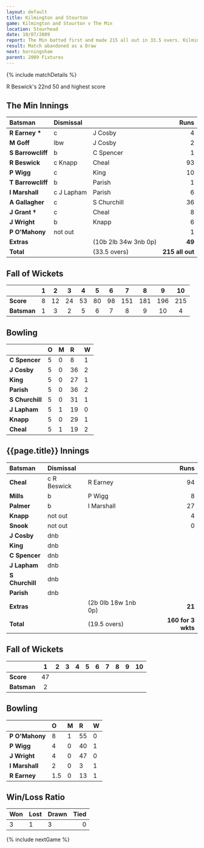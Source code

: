 ```yaml
---
layout: default
title: Kilmington and Stourton
game: Kilmington and Stourton v The Min
location: Stourhead
date: 10/07/2009
report: The Min batted first and made 215 all out in 33.5 overs. Kilmington and Stourton were 160 for 3 wkts after 19.5 overs when rain stopped play
result: Match abandoned as a Draw
next: horningsham
parent: 2009 Fixtures
---
```


{% include matchDetails %}

R Beswick's 22nd 50 and highest score

## The Min Innings

| Batsman | Dismissal |  | Runs |
|:---|:---|---|---:|
| **R Earney &#42;** | c | J Cosby | 4 |
| **M Goff** | lbw | J Cosby | 2 |
| **S Barrowcliff** | b | C Spencer | 1 |
| **R Beswick** | c Knapp | Cheal | 93 |
| **P Wigg** | c | King | 10 |
| **T Barrowcliff** | b | Parish | 1 |
| **I Marshall** | c J Lapham | Parish | 6 |
| **A Gallagher** | c | S Churchill | 36 |
| **J Grant &#8224;** | c | Cheal | 8 |
| **J Wright** | b | Knapp | 6 |
| **P O'Mahony** | not out |  | 1 |
| **Extras** | | (10b 2lb 34w 3nb 0p) | **49** |
| **Total** | | (33.5 overs) | **215 all out** |

## Fall of Wickets

| | 1 | 2 | 3 | 4 | 5 | 6 | 7 | 8 | 9 | 10 |
|---|:---:|:---:|:---:|:---:|:---:|:---:|:---:|:---:|:---:|:---:|
| **Score** | 8 | 12 | 24 | 53 | 80 | 98 | 151 | 181 | 196 | 215 |
| **Batsman** | 1 | 3 | 2 | 5 | 6 | 7 | 8 | 9 | 10 | 4 |

## Bowling

| | O | M | R | W |
|---|:---|:---|:---|:---|
| **C Spencer** | 5 | 0 | 8 | 1 |
| **J Cosby** | 5 | 0 | 36 | 2 |
| **King** | 5 | 0 | 27 | 1 |
| **Parish** | 5 | 0 | 36 | 2 |
| **S Churchill** | 5 | 0 | 31 | 1 |
| **J Lapham** | 5 | 1 | 19 | 0 |
| **Knapp** | 5 | 0 | 29 | 1 |
| **Cheal** | 5 | 1 | 19 | 2 |

## {{page.title}} Innings

| Batsman | Dismissal |  | Runs |
|:---|:---|---|---:|
| **Cheal** | c R Beswick | R Earney | 94 |
| **Mills** | b | P Wigg | 8 |
| **Palmer** | b | I Marshall | 27 |
| **Knapp** | not out |  | 4 |
| **Snook** | not out |  | 0 |
| **J Cosby** | dnb |  |  |
| **King** | dnb |  |  |
| **C Spencer** | dnb |  |  |
| **J Lapham** | dnb |  |  |
| **S Churchill** | dnb |  |  |
| **Parish** | dnb |  |  |
| **Extras** | | (2b 0lb 18w 1nb 0p) | **21** |
| **Total** | | (19.5 overs) | **160 for 3 wkts** |

## Fall of Wickets

| | 1 | 2 | 3 | 4 | 5 | 6 | 7 | 8 | 9 | 10 |
|---|:---:|:---:|:---:|:---:|:---:|:---:|:---:|:---:|:---:|:---:|
| **Score** | 47 |  |  |  |  |  |  |  |  |  |
| **Batsman** | 2 |  |  |  |  |  |  |  |  |  |

## Bowling

| | O | M | R | W |
|---|:---|:---|:---|:---|
| **P O'Mahony** | 8 | 1 | 55 | 0 |
| **P Wigg** | 4 | 0 | 40 | 1 |
| **J Wright** | 4 | 0 | 47 | 0 |
| **I Marshall** | 2 | 0 | 3 | 1 |
| **R Earney** | 1.5 | 0 | 13 | 1 |

## Win/Loss Ratio

| Won | Lost | Drawn | Tied |
|:---|:---|:---|---:|
| 3 | 1 | 3 | 0 |

{% include nextGame %}